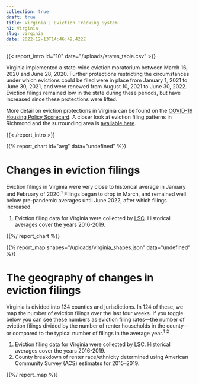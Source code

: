 ```yaml
---
collection: true
draft: true
title: Virginia | Eviction Tracking System
h1: Virginia
slug: virginia
date: 2022-12-13T14:46:49.422Z
---
```

{{< report_intro id="10" data="/uploads/states_table.csv" >}}

Virginia implemented a state-wide eviction moratorium between March 16, 2020 and June 28, 2020. Further protections restricting the circumstances under which evictions could be filed were in place from January 1, 2021 to June 30, 2021, and were renewed from August 10, 2021 to June 30, 2022. Eviction filings remained low in the state during these periods, but have increased since these protections were lifted.

More detail on eviction protections in Virginia can be found on the [COVID-19 Housing Policy Scorecard](https://evictionlab.org/covid-policy-scorecard/va/). A closer look at eviction filing patterns in Richmond and the surrounding area is [available here](https://evictionlab.org/eviction-tracking/richmond-va/).

{{< /report_intro >}}


{{% report_chart id="avg" data="undefined" %}}



# Changes in eviction filings

Eviction filings in Virginia were very close to historical average in January and February of 2020.<sup>1</sup> Filings began to drop in March, and remained well below pre-pandemic averages until June 2022, after which filings increased.

1. Eviction filing data for Virginia were collected by [LSC](https://www.lsc.gov/). Historical averages cover the years 2016-2019.



{{%/ report_chart %}}



{{% report_map shapes="/uploads/virginia_shapes.json" data="undefined" %}}



# The geography of changes in eviction filings

Virginia is divided into 134 counties and jurisdictions. In 124 of these, we map the number of eviction filings over the last four weeks. If you toggle below you can see these numbers as eviction filing rates—the number of eviction filings divided by the number of renter households in the county—or compared to the typical number of filings in the average year.<sup>1</sup> <sup>2</sup>

1. Eviction filing data for Virginia were collected by [LSC](https://www.lsc.gov/). Historical averages cover the years 2016-2019.
2. County breakdown of renter race/ethnicity determined using American Community Survey (ACS) estimates for 2015–2019.



{{%/ report_map %}}